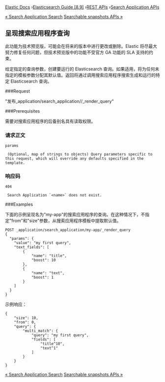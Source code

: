 

[Elastic Docs](/guide/) ›[Elasticsearch Guide [8.9]](index.md) ›[REST
APIs](rest-apis.md) ›[Search Application APIs](search-application-apis.md)

[« Search Application Search](search-application-search.md) [Searchable
snapshots APIs »](searchable-snapshots-apis.md)

## 呈现搜索应用程序查询

此功能为技术预览版，可能会在将来的版本中进行更改或删除。Elastic 将尽最大努力修复任何问题，但技术预览版中的功能不受官方 GA 功能的 SLA 支持的约束。

给定指定的查询参数，创建要运行的 Elasticsearch 查询。如果适用，将为任何未指定的模板参数分配其默认值。返回将通过调用搜索应用程序搜索生成和运行的特定 Elasticsearch 查询。

###Request

"发布_application/search_application/<name>/_render_query"

###Prerequisites

需要对搜索应用程序的后备别名具有读取权限。

### 请求正文

`params`

     (Optional, map of strings to objects) Query parameters specific to this request, which will override any defaults specified in the template. 

### 响应码

`404`

     Search Application `<name>` does not exist. 

###Examples

下面的示例呈现名为"my-app"的搜索应用程序的查询。在这种情况下，不指定"from"和"size"参数，从搜索应用程序模板中提取默认值。

    
    
    POST _application/search_application/my-app/_render_query
    {
      "params": {
        "value": "my first query",
        "text_fields": [
            {
                "name": "title",
                "boost": 10
            },
            {
                "name": "text",
                "boost": 1
            }
        ]
      }
    }

示例响应：

    
    
    {
        "size": 10,
        "from": 0,
        "query": {
            "multi_match": {
                "query": "my first query",
                "fields": [
                    "title^10",
                    "text^1"
                ]
            }
        }
    }

[« Search Application Search](search-application-search.md) [Searchable
snapshots APIs »](searchable-snapshots-apis.md)
